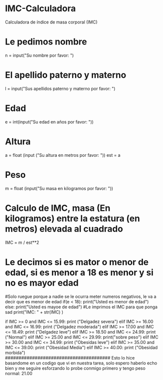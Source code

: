 # IMC-Calculadora
Calculadora de índice de masa corporal (IMC)
# Le pedimos nombre
n = input("Su nombre por favor: ")
# El apellido paterno y materno
l = input("Sus apellidos paterno y materno por favor: ") 
# Edad
e = int(input("Su edad en años por favor: "))
# Altura 
a = float (input ("Su altura en metros por favor: "))
est = a
# Peso
m = float (input("Su masa en kilogramos por favor: "))

# Calculo de IMC, masa (En kilogramos) entre la estatura (en metros) elevada al cuadrado
IMC = m / est**2
# Le decimos si es mator o menor de edad, si es menor a 18 es menor y si no es mayor edad
#Solo ruegue porque a nadie se le ocurra meter numeros negativos, le va a decir que es menor de edad
if(e < 18): 
    print("Usted es menor de edad")
else:
    print("Usted es mayoe de edad")
#Le imprimos el IMC para que ponga sad
print("IMC: " + str(IMC) ) 

if IMC >= 0 and IMC <= 15.99:
    print ("Delgadez severa")
elif IMC >= 16.00 and IMC <= 16.99:
    print ("Delgadez moderada")
elif IMC >= 17.00 and IMC <= 18.49:
    print ("Delgadez leve")
elif IMC >= 18.50 and IMC <= 24.99:
    print ("Normal")
elif IMC >= 25.00 and IMC <= 29.99:
    print("sobre peso")
elif IMC >= 30.00 and IMC <= 34.99:
    print ("Obesidas leve")
elif IMC >= 35.00 and IMC <= 39.00:
    print ("Obesidad Media")
elif IMC >= 40.00:
    print ("Obesidad morbida")  
    #######################################
    Esto lo hice basandome en un codigo que vi en nuestra tarea, solo espero haberlo echo bien y me seguire esforzando
    lo probe conmigo primero y tengo peso normal: 21.00
